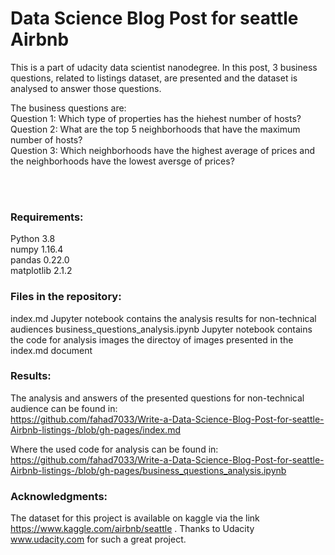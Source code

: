 # Data Science Blog Post for seattle Airbnb


This is a part of udacity data scientist nanodegree. In this post, 3 business questions, related to listings dataset, are presented and  the dataset is analysed to answer those questions.

The business questions are: <br>
Question 1:  Which type of properties has the hiehest number of hosts? 
<br>
Question 2: What are the top 5 neighborhoods that have the maximum number of hosts?
<br>
Question 3: Which neighborhoods have the highest average of prices and the neighborhoods have the lowest aversge of prices?

<br>
<br>



### Requirements:
Python 3.8 <br>
numpy 1.16.4 <br>
pandas 0.22.0 <br>
matplotlib 2.1.2 <br>

### Files in the repository:
index.md Jupyter notebook contains the analysis results for non-technical audiences
business_questions_analysis.ipynb  Jupyter notebook contains the code for analysis
images the directoy of images presented in the index.md document


### Results:
The analysis and answers of the presented questions for non-technical audience can be found in:
<br>
https://github.com/fahad7033/Write-a-Data-Science-Blog-Post-for-seattle-Airbnb-listings-/blob/gh-pages/index.md

Where the used code for analysis can be found in:
<br>
https://github.com/fahad7033/Write-a-Data-Science-Blog-Post-for-seattle-Airbnb-listings-/blob/gh-pages/business_questions_analysis.ipynb


### Acknowledgments:
The dataset for this project is available on kaggle via the link  https://www.kaggle.com/airbnb/seattle . Thanks to Udacity www.udacity.com for such a great project. 
